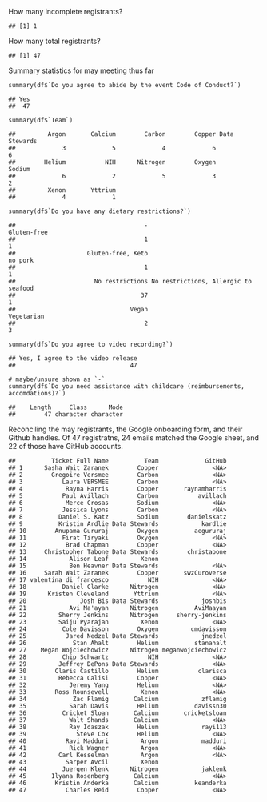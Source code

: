 How many incomplete registrants?

    ## [1] 1

How many total registrants?

    ## [1] 47

Summary statistics for may meeting thus far

    summary(df$`Do you agree to abide by the event Code of Conduct?`) 

    ## Yes 
    ##  47

    summary(df$`Team`)

    ##         Argon       Calcium        Carbon        Copper Data Stewards 
    ##             3             5             4             6             6 
    ##        Helium           NIH      Nitrogen        Oxygen        Sodium 
    ##             6             2             5             3             2 
    ##         Xenon       Yttrium 
    ##             4             1

    summary(df$`Do you have any dietary restrictions?`)

    ##                                    -                          Gluten-free 
    ##                                    1                                    1 
    ##                    Gluten-free, Keto                              no pork 
    ##                                    1                                    1 
    ##                      No restrictions No restrictions, Allergic to seafood 
    ##                                   37                                    1 
    ##                                Vegan                           Vegetarian 
    ##                                    2                                    3

    summary(df$`Do you agree to video recording?`)

    ## Yes, I agree to the video release 
    ##                                47

    # maybe/unsure shown as `-`
    summary(df$`Do you need assistance with childcare (reimbursements, accomdations)?`)

    ##    Length     Class      Mode 
    ##        47 character character

Reconciling the may registrants, the Google onboarding form, and their
Github handles. Of 47 registratns, 24 emails matched the Google sheet,
and 22 of those have GitHub accounts.

    ##          Ticket Full Name          Team             GitHub
    ## 1      Sasha Wait Zaranek        Copper               <NA>
    ## 2        Gregoire Versmee        Carbon               <NA>
    ## 3           Laura VERSMEE        Carbon               <NA>
    ## 4            Rayna Harris        Copper       raynamharris
    ## 5           Paul Avillach        Carbon           avillach
    ## 6            Merce Crosas        Sodium               <NA>
    ## 7           Jessica Lyons        Carbon               <NA>
    ## 8          Daniel S. Katz        Sodium        danielskatz
    ## 9          Kristin Ardlie Data Stewards            kardlie
    ## 10        Anupama Gururaj        Oxygen          aegururaj
    ## 11          Firat Tiryaki        Oxygen               <NA>
    ## 12           Brad Chapman        Copper               <NA>
    ## 13     Christopher Tabone Data Stewards        christabone
    ## 14            Alison Leaf         Xenon                   
    ## 15            Ben Heavner Data Stewards               <NA>
    ## 16     Sarah Wait Zaranek        Copper       swzCuroverse
    ## 17 valentina di francesco           NIH               <NA>
    ## 18          Daniel Clarke      Nitrogen               <NA>
    ## 19      Kristen Cleveland       Yttrium               <NA>
    ## 20               Josh Bis Data Stewards            joshbis
    ## 21            Avi Ma'ayan      Nitrogen          AviMaayan
    ## 22         Sherry Jenkins      Nitrogen     sherry-jenkins
    ## 23         Saiju Pyarajan         Xenon               <NA>
    ## 24          Cole Davisson        Oxygen         cmdavisson
    ## 25           Jared Nedzel Data Stewards            jnedzel
    ## 26             Stan Ahalt        Helium          stanahalt
    ## 27    Megan Wojciechowicz      Nitrogen meganwojciechowicz
    ## 28          Chip Schwartz           NIH               <NA>
    ## 29         Jeffrey DePons Data Stewards               <NA>
    ## 30        Claris Castillo        Helium           clarisca
    ## 31         Rebecca Calisi        Copper               <NA>
    ## 32            Jeremy Yang        Helium               <NA>
    ## 33        Ross Rounsevell         Xenon               <NA>
    ## 34             Zac Flamig       Calcium            zflamig
    ## 35            Sarah Davis        Helium          davissn30
    ## 36          Cricket Sloan       Calcium       cricketsloan
    ## 37            Walt Shands       Calcium               <NA>
    ## 38            Ray Idaszak        Helium            rayi113
    ## 39              Steve Cox        Helium               <NA>
    ## 40           Ravi Madduri         Argon            madduri
    ## 41            Rick Wagner         Argon               <NA>
    ## 42         Carl Kesselman         Argon               <NA>
    ## 43           Sarper Avcil         Xenon                   
    ## 44          Juergen Klenk      Nitrogen            jaklenk
    ## 45       Ilyana Rosenberg       Calcium               <NA>
    ## 46        Kristin Anderka       Calcium          keanderka
    ## 47           Charles Reid        Copper               <NA>

